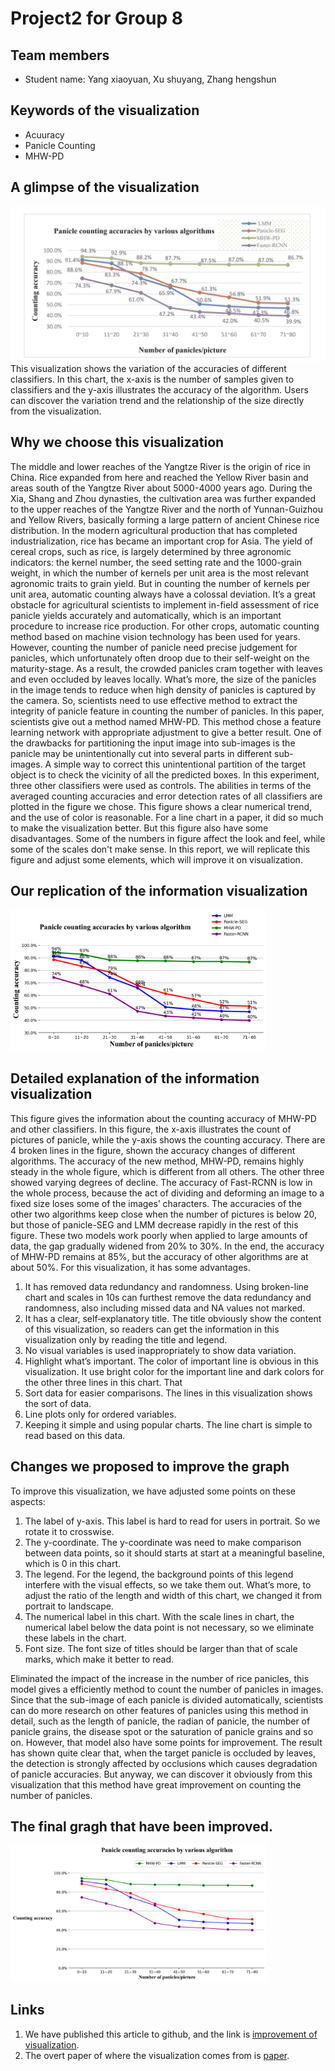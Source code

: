 # Project2 for Group 8

## Team members

- Student name: Yang xiaoyuan, Xu shuyang, Zhang hengshun

## Keywords of the visualization

- Acuuracy
- Panicle Counting 
- MHW-PD

## A glimpse of the visualization

<div align=center><img src="./original.png" alt="img" style="zoom:50%;" /></div>
This visualization shows the variation of the accuracies of different classifiers. In this chart, the x-axis is the number of samples given to classifiers and the y-axis illustrates the accuracy of the algorithm. Users can discover the variation trend and the relationship of the size directly from the visualization.

## Why we choose this visualization

The middle and lower reaches of the Yangtze River is the origin of rice in China. Rice expanded from here and reached the Yellow River basin and areas south of the Yangtze River about 5000-4000 years ago.  During the Xia, Shang and Zhou dynasties, the cultivation area was further expanded to the upper reaches of the Yangtze River and the north of Yunnan-Guizhou and Yellow Rivers, basically forming a large pattern of ancient Chinese rice distribution. In the modern agricultural production that has completed industrialization, rice has became an important crop for Asia. The yield of cereal crops, such as rice, is largely determined by three agronomic indicators: the kernel number, the seed setting rate and the 1000-grain weight, in which the number of kernels per unit area is the most relevant agronomic traits to grain yield.  But in counting the number of kernels per unit area, automatic counting always have a colossal deviation. It’s a great obstacle for agricultural scientists to implement in-field assessment of rice panicle yields accurately and automatically, which is an important procedure to increase rice production. For other crops, automatic counting method based on machine vision technology has been used for years. However, counting the number of panicle need precise judgement for panicles, which unfortunately often droop due to their self-weight on the maturity-stage. As a result, the crowded panicles cram together with leaves and even occluded by leaves locally. What’s more, the size of the panicles in the image tends to reduce when high density of panicles is captured by the camera. So, scientists need to use effective method to extract the integrity of panicle feature in counting the number of panicles. 
In this paper, scientists give out a method named MHW-PD. This method chose a feature learning network with appropriate adjustment to give a better result. One of the drawbacks for partitioning the input image into sub-images is the panicle may be unintentionally cut into several parts in different sub-images. A simple way to correct this unintentional partition of the target object is to check the vicinity of all the predicted boxes. In this experiment, three other classifiers were used as controls. The abilities in terms of the averaged counting accuracies and error detection rates of all classifiers are plotted in the figure we chose. This figure shows a clear numerical trend, and the use of color is reasonable. For a line chart in a paper, it did so much to make the visualization better. But this figure also have some disadvantages. Some of the numbers in figure affect the look and feel, while some of the scales don't make sense. In this report, we will replicate this figure and adjust some elements, which will improve it on visualization.

## Our replication of the information visualization

<img src="./replicate.png" alt="img" style="zoom:40%;" />

## Detailed explanation of the information visualization

This figure gives the information about the counting accuracy of MHW-PD and other classifiers. In this figure, the x-axis illustrates the count of pictures of panicle, while the y-axis shows the counting accuracy. There are 4 broken lines in the figure, shown the accuracy changes of different algorithms. 
The accuracy of the new method, MHW-PD, remains highly steady in the whole figure, which is different from all others. The other three showed varying degrees of decline. The accuracy of Fast-RCNN is low in the whole process, because the act of dividing and deforming an image to a fixed size loses some of the images’ characters. The accuracies of the other two algorithms keep close when the number of pictures is below 20, but those of panicle-SEG and LMM decrease rapidly in the rest of this figure. These two models work poorly when applied to large amounts of data, the gap gradually widened from 20% to 30%. In the end, the accuracy of MHW-PD remains at 85%, but the accuracy of other algorithms are at about 50%.
For this visualization, it has some advantages.

1. It has removed data redundancy and randomness. Using broken-line chart and scales in 10s can furthest remove the data redundancy and randomness, also including missed data and NA values not marked.
2. It has a clear, self‐explanatory title. The title obviously show the content of this visualization, so readers can get the information in this visualization only by reading the title and legend.
3. No visual variables is used inappropriately to show data variation. 
4. Highlight what’s important. The color of important line is obvious in this visualization. It use bright color for the important line and dark colors for the other three lines in this chart. That 
5. Sort data for easier comparisons. The lines in this visualization shows the sort of data.
6. Line plots only for ordered variables.
7. Keeping it simple and using popular charts. The line chart is simple to read based on this data.

## Changes we proposed to improve the graph

To improve this visualization, we have adjusted some points on these aspects:

1. The label of y-axis. This label is hard to read for users in portrait. So we rotate it to crosswise. 
2. The y-coordinate. The y-coordinate was need to make comparison between data points, so it should starts at start at a meaningful baseline, which is 0 in this chart.
3. The legend. For the legend, the background points of this legend interfere with the visual effects, so we take them out. What’s more, to adjust the ratio of the length and width of this chart, we changed it from portrait to landscape.
4. The numerical label in this chart. With the scale lines in chart, the numerical label below the data point is not necessary, so we eliminate these labels in the chart.
5. Font size. The font size of titles should be larger than that of scale marks, which make it better to read.

Eliminated the impact of the increase in the number of rice panicles, this model gives a efficiently method to count the number of panicles in images. Since that the sub-image of each panicle is divided automatically, scientists can do more research on other features of panicles using this method in detail, such as the length of panicle, the radian of panicle, the number of panicle grains, the disease spot or the saturation of panicle grains and so on. However, that model also have some points for improvement. The result has shown quite clear that, when the target panicle is occluded by leaves, the detection is strongly affected by occlusions which causes degradation of panicle accuracies. But anyway, we can discover it obviously from this visualization that this method have great improvement on counting the number of panicles. 

## The final gragh that have been improved.

<img src="./improved.png" alt="img" style="zoom:40%;" />

## Links

1. We have published this article to github, and the link is [improvement of visualization](https://github.com/yang-xiaoyuan/visualization-improvement.git).
2. The overt paper of where the visualization comes from is [paper](https://www.sciencedirect.com/science/article/pii/S016816991931991X).